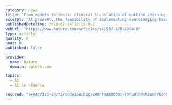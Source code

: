 ```yaml
---
category: news
title: "From models to tools: clinical translation of machine learning studies in psychosis"
excerpt: "At present, the feasibility of implementing neuroimaging-based machine learning tools in clinical services for psychosis is unclear due to the paucity of ... continuous development, and financial income generation over a sustained period will be required. We will therefore need to develop a dissemination and commercialization plan which ..."
publishedDateTime: 2020-02-14T10:15:00Z
webUrl: "https://www.nature.com/articles/s41537-020-0094-8"
type: article
quality: 0
heat: 0
published: false

provider:
  name: Nature
  domain: nature.com

topics:
  - AI
  - AI in Finance

secured: "e+A4gV1zI+Id/tZX8Q3A16BiDZO7BR8nlRdXOO9QI+T9huOlbN4MJsGPYQ3G6DAEV5vzmC18UZrkIVwUSIjBMFYnRaLR/IxBZwhaECy2xsBcCL742Nv9KmrQNazqrka7JkClkP9DGetpQqPcNQZIjB+i1AotrTKpFVY29S/6ezYDlvTySh4pmphJAWL3oTXA4E3BNhHnLMGipN8L3aDyU1mii50ZkeMkdCmAtsp8oTw91F1sc8EYiYrcL8P4PxrKV38yw/G+MX8OG211XYbACDpwY3R86pHZXyfepEodt7aCHT4iAMLHFMCtpSm5bskx;R8kWF1E+jlBs4i0PPGzprg=="
---
```


